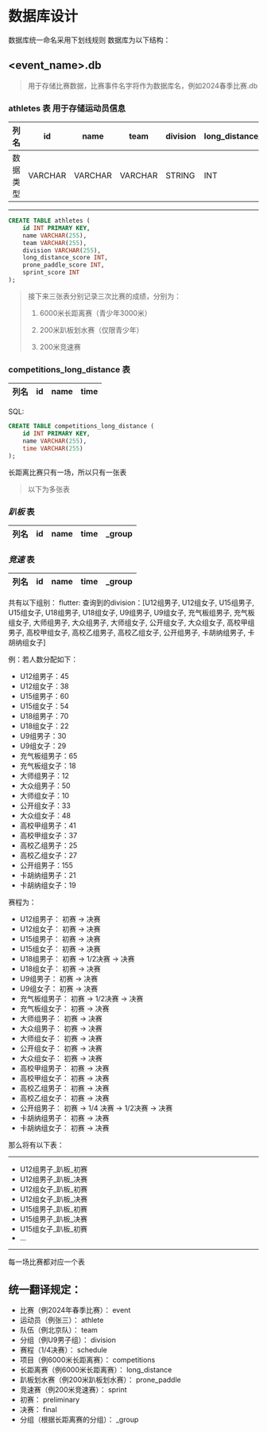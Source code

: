 # 数据库设计

数据库统一命名采用下划线规则
数据库为以下结构：

## <event_name>.db

> 用于存储比赛数据，比赛事件名字将作为数据库名，例如2024春季比赛.db

### athletes 表 用于存储运动员信息

[//]: # (todo 问题：初赛积分如何计算？)

| 列名   | id      | name    | team    | division | long_distance_score | prone_paddle_score | sprint_score |
|------|---------|---------|---------|----------|--------------------|--------------------|--------------|
| 数据类型 | VARCHAR | VARCHAR | VARCHAR | STRING   | INT                | INT                | INT          |

---

```SQL
CREATE TABLE athletes (
    id INT PRIMARY KEY,
    name VARCHAR(255),
    team VARCHAR(255),
    division VARCHAR(255),
    long_distance_score INT,
    prone_paddle_score INT,
    sprint_score INT
);
```

> 接下来三张表分别记录三次比赛的成绩，分别为：
>
> 1. 6000米长距离赛（青少年3000米）
>
> 2. 200米趴板划水赛（仅限青少年）
>
> 3. 200米竞速赛

### competitions_long_distance 表

| 列名 | id | name | time |
|----|----|------|------|

SQL:

```sql
CREATE TABLE competitions_long_distance (
    id INT PRIMARY KEY,
    name VARCHAR(255),
    time VARCHAR(255)
);
```

长距离比赛只有一场，所以只有一张表

> 以下为多张表

### <division>_趴板_<schedule> 表

| 列名 | id | name | time | _group |
|----|----|------|------|--------|

### <division>_竞速_<schedule> 表

| 列名 | id | name | time | _group |
|----|----|------|------|--------|

共有以下组别：
flutter:
查询到的division：[U12组男子, U12组女子, U15组男子, U15组女子, U18组男子, U18组女子, U9组男子, U9组女子, 充气板组男子, 充气板组女子, 大师组男子, 大众组男子, 大师组女子, 公开组女子, 大众组女子, 高校甲组男子, 高校甲组女子, 高校乙组男子, 高校乙组女子, 公开组男子, 卡胡纳组男子, 卡胡纳组女子]

例：若人数分配如下：

- U12组男子：45
- U12组女子：38
- U15组男子：60
- U15组女子：54
- U18组男子：70
- U18组女子：22
- U9组男子：30
- U9组女子：29
- 充气板组男子：65
- 充气板组女子：18
- 大师组男子：12
- 大众组男子：50
- 大师组女子：10
- 公开组女子：33
- 大众组女子：48
- 高校甲组男子：41
- 高校甲组女子：37
- 高校乙组男子：25
- 高校乙组女子：27
- 公开组男子：155
- 卡胡纳组男子：21
- 卡胡纳组女子：19

赛程为：

- U12组男子： 初赛 -> 决赛
- U12组女子： 初赛 -> 决赛
- U15组男子： 初赛 -> 决赛
- U15组女子： 初赛 -> 决赛
- U18组男子： 初赛 -> 1/2决赛 -> 决赛
- U18组女子： 初赛 -> 决赛
- U9组男子： 初赛 -> 决赛
- U9组女子： 初赛 -> 决赛
- 充气板组男子： 初赛 -> 1/2决赛 -> 决赛
- 充气板组女子： 初赛 -> 决赛
- 大师组男子： 初赛 -> 决赛
- 大众组男子： 初赛 -> 决赛
- 大师组女子： 初赛 -> 决赛
- 公开组女子： 初赛 -> 决赛
- 大众组女子： 初赛 -> 决赛
- 高校甲组男子： 初赛 -> 决赛
- 高校甲组女子： 初赛 -> 决赛
- 高校乙组男子： 初赛 -> 决赛
- 高校乙组女子： 初赛 -> 决赛
- 公开组男子： 初赛 -> 1/4 决赛 -> 1/2决赛 -> 决赛
- 卡胡纳组男子： 初赛 -> 决赛
- 卡胡纳组女子： 初赛 -> 决赛

那么将有以下表：

---
- U12组男子_趴板_初赛
- U12组男子_趴板_决赛
- U12组女子_趴板_初赛
- U12组女子_趴板_决赛
- U15组男子_趴板_初赛
- U15组男子_趴板_决赛
- U15组女子_趴板_初赛
- ...
---

每一场比赛都对应一个表

## 统一翻译规定：

- 比赛（例2024年春季比赛）： event
- 运动员（例张三）： athlete
- 队伍（例北京队）： team
- 分组（例U9男子组）： division
- 赛程（1/4决赛）： schedule
- 项目（例6000米长距离赛）： competitions
- 长距离赛（例6000米长距离赛）： long_distance
- 趴板划水赛（例200米趴板划水赛）： prone_paddle
- 竞速赛（例200米竞速赛）： sprint
- 初赛： preliminary
- 决赛： final
- 分组（根据长距离赛的分组）： _group